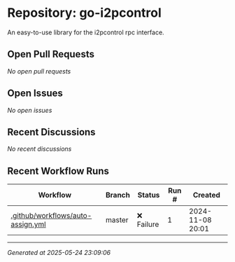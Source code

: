 # Repository: go-i2pcontrol

An easy-to-use library for the i2pcontrol rpc interface.

## Open Pull Requests


*No open pull requests*


## Open Issues


*No open issues*


## Recent Discussions


*No recent discussions*


## Recent Workflow Runs


| Workflow | Branch | Status | Run # | Created |
|----------|--------|--------|-------|---------|
| [.github/workflows/auto-assign.yml](https://github.com/go-i2p/go-i2pcontrol/actions/runs/11748746348) | master | ❌ Failure | 1 | 2024-11-08 20:01 |



---
*Generated at 2025-05-24 23:09:06*
